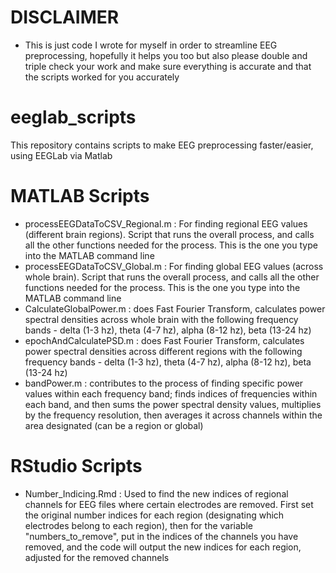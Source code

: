 # DISCLAIMER
- This is just code I wrote for myself in order to streamline EEG preprocessing, hopefully it helps you too but also please double and triple check your work and make sure everything is accurate and that the scripts worked for you accurately 


# eeglab_scripts
This repository contains scripts to make EEG preprocessing faster/easier, using EEGLab via Matlab 


# MATLAB Scripts
- processEEGDataToCSV_Regional.m : For finding regional EEG values (different brain regions). Script that runs the overall process, and calls all the other functions needed for the process. This is the one you type into the MATLAB command line
- processEEGDataToCSV_Global.m : For finding global EEG values (across whole brain). Script that runs the overall process, and calls all the other functions needed for the process. This is the one you type into the MATLAB command line
- CalculateGlobalPower.m : does Fast Fourier Transform, calculates power spectral densities across whole brain with the following frequency bands - delta (1-3 hz), theta (4-7 hz), alpha (8-12 hz), beta (13-24 hz)
- epochAndCalculatePSD.m : does Fast Fourier Transform, calculates power spectral densities across different regions with the following frequency bands - delta (1-3 hz), theta (4-7 hz), alpha (8-12 hz), beta (13-24 hz)
- bandPower.m : contributes to the process of finding specific power values within each frequency band; finds indices of frequencies within each band, and then sums the power spectral density values, multiplies by the frequency resolution, then averages it across channels within the area designated (can be a region or global)



# RStudio Scripts
- Number_Indicing.Rmd : Used to find the new indices of regional channels for EEG files where certain electrodes are removed. First set the original number indices for each region (designating which electrodes belong to each region), then for the variable "numbers_to_remove", put in the indices of the channels you have removed, and the code will output the new indices for each region, adjusted for the removed channels 
